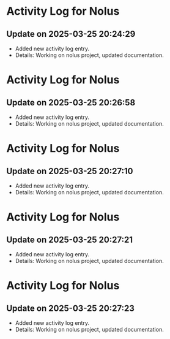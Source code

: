 # Activity Log for Nolus

## Update on 2025-03-25 20:24:29
- Added new activity log entry.
- Details: Working on nolus project, updated documentation.

# Activity Log for Nolus

## Update on 2025-03-25 20:26:58
- Added new activity log entry.
- Details: Working on nolus project, updated documentation.

# Activity Log for Nolus

## Update on 2025-03-25 20:27:10
- Added new activity log entry.
- Details: Working on nolus project, updated documentation.

# Activity Log for Nolus

## Update on 2025-03-25 20:27:21
- Added new activity log entry.
- Details: Working on nolus project, updated documentation.

# Activity Log for Nolus

## Update on 2025-03-25 20:27:23
- Added new activity log entry.
- Details: Working on nolus project, updated documentation.

